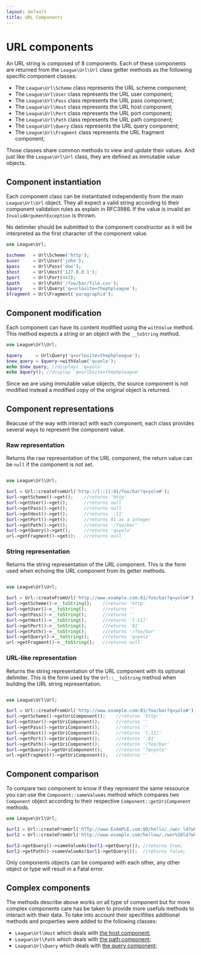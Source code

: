 ```yaml
---
layout: default
title: URL Components
---
```


# URL components

An URL string is composed of 8 components. Each of these components are returned from the `League\Url\Url` class getter methods as the following specific component classes:

- The `League\Url\Scheme` class represents the URL scheme component;
- The `League\Url\User` class represents the URL user component;
- The `League\Url\Pass` class represents the URL pass component;
- The `League\Url\Host` class represents the URL host component;
- The `League\Url\Port` class represents the URL port component;
- The `League\Url\Path` class represents the URL path component;
- The `League\Url\Query` class represents the URL query component;
- The `League\Url\Fragment` class represents the URL fragment component;

Those classes share common methods to view and update their values. And just like the `League\Url\Url` class, they are defined as immutable value objects.

## Component instantiation

Each component class can be instantiated independently from the main `League\Url\Url` object. They all expect a valid string according to their component validation rules as explain in RFC3986. If the value is invalid an `InvalidArgumentException` is thrown.

<p class="message-warning">No delimiter should be submitted to the component constructor as it will be interpreted as the first character of the component value.</p>

~~~php
use League\Url;

$scheme   = Url\Scheme('http');
$user     = Url\User('john');
$pass     = Url\Pass('doe');
$host     = Url\Host('127.0.0.1');
$port     = Url\Port(443);
$path     = Url\Path('/foo/bar/file.csv');
$query    = Url\Query('q=url&site=thephpleague');
$fragment = Url\Fragment('paragraphid');
~~~

## Component modification

Each component can have its content modified using the `withValue` method. This method expects a string or an object with the `__toString` method.

~~~php
use League\Url\Url;

$query     = Url\Query('q=url&site=thephpleague');
$new_query = $query->withValue('q=yolo');
echo $new_query; //displays 'q=yolo'
echo $query(); //display 'q=url&site=thephpleague'
~~~

Since we are using immutable value objects, the source component is not modified instead a modified copy of the original object is returned.

## Component representations

Beacuse of the way with interact with each component, each class provides several ways to represent the component value.

### Raw representation

Returns the raw representation of the URL component, the return value can be `null` if the component is not set.

~~~php

use League\Url\Url;

$url = Url::createFromUrl('http://[::1]:81/foo/bar?q=yolo#');
$url->getScheme()->get();    //returns 'http'
$url->getUser()->get();      //returns null
$url->getPass()->get();      //returns null
$url->getHost()->get();      //returns ':11'
$url->getPort()->get();      //returns 81 as a integer
$url->getPath()->get();      //returns '/foo/bar'
$url->getQuery()->get();     //returns 'q=yolo'
url->getFragment()->get();   //returns null
~~~

### String representation

Returns the string representation of the URL component. This is the form used when echoing the URL component from its getter methods.

~~~php

use League\Url\Url;

$url = Url::createFromUrl('http://www.example.com:81/foo/bar?q=yolo#');
$url->getScheme()->__toString();    //returns 'http'
$url->getUser()->__toString();      //returns ''
$url->getPass()->__toString();      //returns ''
$url->getHost()->__toString();      //returns '[:11]'
$url->getPort()->__toString();      //returns '81'
$url->getPath()->__toString();      //returns '/foo/bar'
$url->getQuery()->__toString();     //returns 'q=yolo'
url->getFragment()->__toString();   //returns null
~~~

### URL-like representation

Returns the string representation of the URL component with its optional delimiter. This is the form used by the `Url::__toString` method when building the URL string representation.

~~~php

use League\Url\Url;

$url = Url::createFromUrl('http://www.example.com:81/foo/bar?q=yolo#');
$url->getScheme()->getUriComponent();    //returns 'http:'
$url->getUser()->getUriComponent();      //returns ''
$url->getPass()->getUriComponent();      //returns ''
$url->getHost()->getUriComponent();      //returns '[:11]'
$url->getPort()->getUriComponent();      //returns ':81'
$url->getPath()->getUriComponent();      //returns '/foo/bar'
$url->getQuery()->getUriComponent();     //returns '?q=yolo'
url->getFragment()->getUriComponent();   //returns ''
~~~

## Component comparison

To compare two component to know if they represent the same ressource you can use the `Component::sameValueAs` method which compares two `Component` object according to their respective `Component::getUriComponent` methods.

~~~php
use League\Url\Url;

$url1 = Url::createFromUrl('hTTp://www.ExAmPLE.com:80/hello/./wor ld?who=I+am');
$url2 = Url::createFromUrl('http://www.example.com/hellow/./wor%20ld?who=I%20am;');

$url2->getQuery()->sameValueAs($url1->getQuery()); //returns true;
$url2->getPath()->sameValueAs($url1->getQuery());  //returns false;
~~~

<p class="message-warning">Only components objects can be compared with each other, any other object or type will result in a Fatal error.</p>


## Complex components

The methods describe above works on all type of component but for more complex components care has be taken to provide more usefuls methods to interact with their data. To take into account their specifities additional methods and properties were added to the following classes:

* `League\Url\Host` which deals with [the host component](/dev-master/components/host/);
* `League\Url\Path` which deals with [the path component](/dev-master/components/path/);
* `League\Url\Query` which deals with [the query component](/dev-master/components/query/);


